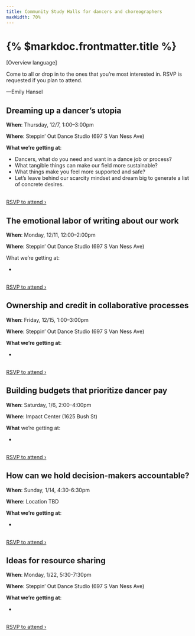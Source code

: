 ```yaml
---
title: Community Study Halls for dancers and choreographers
maxWidth: 70%
---
```


# {% $markdoc.frontmatter.title %}

[Overview language]

Come to all or drop in to the ones that you’re most interested in. RSVP is requested if you plan to attend.

—Emily Hansel

## Dreaming up a dancer’s utopia

**When**: Thursday, 12/7, 1:00–3:00pm

**Where**: Steppin’ Out Dance Studio (697 S Van Ness Ave)

**What we’re getting at**:

- Dancers, what do you need and want in a dance job or process?
- What tangible things can make our field more sustainable?
- What things make you feel more supported and safe?
- Let’s leave behind our scarcity mindset and dream big to generate a list of concrete desires.

\
[RSVP to attend ›](#)

## The emotional labor of writing about our work

**When**: Monday, 12/11, 12:00–2:00pm

**Where**: Steppin’ Out Dance Studio (697 S Van Ness Ave)

What we’re getting at:

-

\
[RSVP to attend ›](#)

## Ownership and credit in collaborative processes

**When**: Friday, 12/15, 1:00–3:00pm

**Where**: Steppin’ Out Dance Studio (697 S Van Ness Ave)

**What we’re getting at**:

-

\
[RSVP to attend ›](#)

## Building budgets that prioritize dancer pay

**When**: Saturday, 1/6, 2:00–4:00pm

**Where**: Impact Center (1625 Bush St)

**What** we’re getting at:

-

\
[RSVP to attend ›](#)

## How can we hold decision-makers accountable?

**When**: Sunday, 1/14, 4:30-6:30pm

**Where**: Location TBD

**What we’re getting at**:

-

\
[RSVP to attend ›](#)

## Ideas for resource sharing

**When**: Monday, 1/22, 5:30-7:30pm

**Where**: Steppin’ Out Dance Studio (697 S Van Ness Ave)

**What we’re getting at**:

-

\
[RSVP to attend ›](#)
